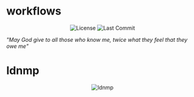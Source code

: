 # workflows

<p align="center">
<img src="https://img.shields.io/github/license/havario/workflows.svg?style=flat" alt="License" />
<img src="https://img.shields.io/github/last-commit/havario/workflows?style=flat" alt="Last Commit" />
</p>

_"May God give to all those who know me, twice what they feel that they owe me"_

# ldnmp

<p align="center">
<img src="https://m.360buyimg.com/i/jfs/t1/165888/5/52950/24313/68ce465aFf27c51ba/9100b5ef8e24a81f.png" alt="ldnmp" title="ldnmp" />
</p>